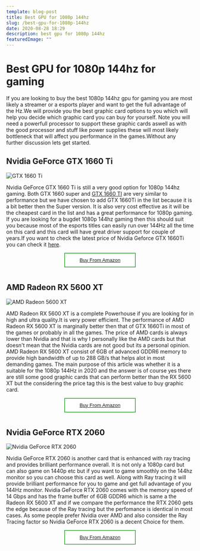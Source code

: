 ```yaml
---
template: blog-post
title: Best GPU for 1080p 144hz
slug: /best-gpu-for-1080p-144hz
date: 2020-08-28 18:29
description: best gpu for 1080p 144hz
featuredImage: ""
---
```

# **Best GPU for 1080p 144hz for gaming**

If you are looking to buy the best 1080p 144hz gpu for gaming you are most likely a streamer or a esports player and want to get the full advantage of the Hz.We will provide you the best graphic card options to you which will help you decide which graphic card you can buy for yourself. Note you will need a powerfull processor to support these graphic cards aswell as with the good processor and stuff like power supplies these will most likely bottleneck that will affect you performance in the games.Without any further discussion lets get started.

## Nvidia GeForce GTX 1660 Ti

![GTX 1660 Ti](/assets/nvidia-geforce-1660ti.jpg "Nvidia Geforce GTX 1660 Ti")

Nvidia GeForce GTX 1660 Ti is still a very good option for 1080p 144hz gaming. Both GTX 1660 super and [GTX 1660 TI](https://amzn.to/3baPlNl) are very similar to performance but we have chosen to add GTX 1660Ti in the list because it is a bit better then the Super version. It is also very cost effective as it will be the cheapest card in the list and has a great performance for 1080p gaming. If you are looking for a bugdet 1080p 144hz gaming then this should suit you because most of the esports titles can easily run over 144Hz all the time on this card and this card will have great driver support for couple of years.If you want to check the latest price of Nvidia Geforce GTX 1660Ti you can check it [here](https://amzn.to/3baPlNl).

<button  aria-label="Buy now From Amazon" style="background-color: white;color: black;border: 2px solid #4CAF50;left:40%;position:absolute;width:20%;padding:10px;"><a href="https://amzn.to/3baPlNl">Buy From Amazon</a></button><br><br><br>

## AMD Radeon RX 5600 XT

![AMD Radeon 5600 XT](/assets/amd-5600-xt.jpg "AMD Radeon 5600 XT")

AMD Radeon RX 5600 XT is a complete Powerhouse if you are looking for in high and ultra quality.It is very power efficient. The performance of AMD Radeon RX 5600 XT is marginally better then that of GTX 1660Ti in most of the games or probably in all the games. The price of AMD cards is always lower than Nvidia and that is why I personally like the AMD cards but that doesn't mean that  the Nvidia cards are not good but its a personal opinion. AMD Radeon RX 5600 XT consist of 6GB of advanced GDDR6 memory to provide high bandwidth of up to 288 GB/s that helps alot in most demanding games. The main purpose of this article was whether it is a suitable for the 1080p 144Hz in 2020 and the answer is of course yes there are still some good graphic cards that can perform better than the RX 5600 XT but the considering the price tag this is the best value to buy graphic card.

<button  aria-label="Buy now From Amazon" style="background-color: white;color: black;border: 2px solid #4CAF50;left:40%;position:absolute;width:20%;padding:10px;"><a href="https://amzn.to/3boepR7">Buy From Amazon</a></button><br><br><br>

## Nvidia GeForce RTX 2060

![Nvidia GeForce RTX 2060](/assets/nvidia-rtx-2060.jpg "Nvidia GeForce RTX 2060")

Nvidia GeForce RTX 2060 is another card that is enhanced with ray tracing and provides brilliant performance overall. It is not only a 1080p card but can also game on 1440p etc but if you want to game smoothly on the 144hz monitor so you can choose this card as well. Along with Ray tracing it will provide brilliant performance for you to game and get full advantage of you 144Hz monitor. Nvidia GeForce RTX 2060 comes with the memory speed of 14 Gbps and has the frame buffer of 6GB GDDR6 which is same a the Radeon RX 5600 XT and if we compare the performance the RTX 2060 gets the edge because of the Ray tracing but the perfomance is identical in most cases. As some people prefer Nvidia over AMD and also consider the Ray Tracing factor so Nvidia GeForce RTX 2060 is a decent Choice for them.

<button  aria-label="Buy now From Amazon" style="background-color: white;color: black;border: 2px solid #4CAF50;left:40%;position:absolute;width:20%;padding:10px;"><a href="https://amzn.to/3jpQF1q">Buy From Amazon</a></button><br><br><br>